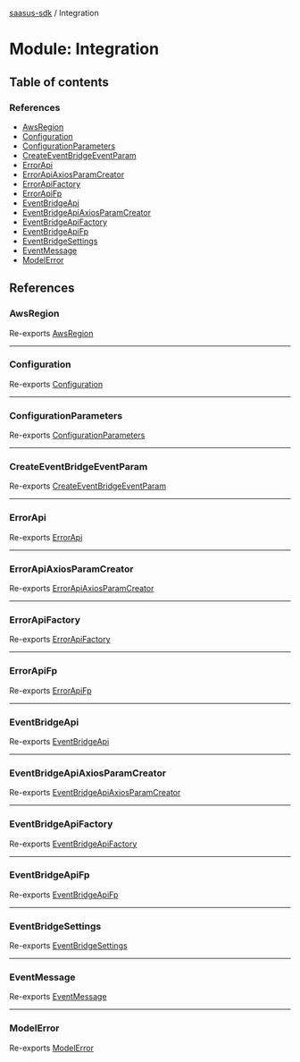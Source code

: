 [saasus-sdk](../README.md) / Integration

# Module: Integration

## Table of contents

### References

- [AwsRegion](Integration.md#awsregion)
- [Configuration](Integration.md#configuration)
- [ConfigurationParameters](Integration.md#configurationparameters)
- [CreateEventBridgeEventParam](Integration.md#createeventbridgeeventparam)
- [ErrorApi](Integration.md#errorapi)
- [ErrorApiAxiosParamCreator](Integration.md#errorapiaxiosparamcreator)
- [ErrorApiFactory](Integration.md#errorapifactory)
- [ErrorApiFp](Integration.md#errorapifp)
- [EventBridgeApi](Integration.md#eventbridgeapi)
- [EventBridgeApiAxiosParamCreator](Integration.md#eventbridgeapiaxiosparamcreator)
- [EventBridgeApiFactory](Integration.md#eventbridgeapifactory)
- [EventBridgeApiFp](Integration.md#eventbridgeapifp)
- [EventBridgeSettings](Integration.md#eventbridgesettings)
- [EventMessage](Integration.md#eventmessage)
- [ModelError](Integration.md#modelerror)

## References

### AwsRegion

Re-exports [AwsRegion](../enums/Integration_api.AwsRegion.md)

___

### Configuration

Re-exports [Configuration](../classes/Integration_configuration.Configuration.md)

___

### ConfigurationParameters

Re-exports [ConfigurationParameters](../interfaces/Integration_configuration.ConfigurationParameters.md)

___

### CreateEventBridgeEventParam

Re-exports [CreateEventBridgeEventParam](../interfaces/Integration_api.CreateEventBridgeEventParam.md)

___

### ErrorApi

Re-exports [ErrorApi](../classes/Integration_api.ErrorApi.md)

___

### ErrorApiAxiosParamCreator

Re-exports [ErrorApiAxiosParamCreator](Integration_api.md#errorapiaxiosparamcreator)

___

### ErrorApiFactory

Re-exports [ErrorApiFactory](Integration_api.md#errorapifactory)

___

### ErrorApiFp

Re-exports [ErrorApiFp](Integration_api.md#errorapifp)

___

### EventBridgeApi

Re-exports [EventBridgeApi](../classes/Integration_api.EventBridgeApi.md)

___

### EventBridgeApiAxiosParamCreator

Re-exports [EventBridgeApiAxiosParamCreator](Integration_api.md#eventbridgeapiaxiosparamcreator)

___

### EventBridgeApiFactory

Re-exports [EventBridgeApiFactory](Integration_api.md#eventbridgeapifactory)

___

### EventBridgeApiFp

Re-exports [EventBridgeApiFp](Integration_api.md#eventbridgeapifp)

___

### EventBridgeSettings

Re-exports [EventBridgeSettings](../interfaces/Integration_api.EventBridgeSettings.md)

___

### EventMessage

Re-exports [EventMessage](../interfaces/Integration_api.EventMessage.md)

___

### ModelError

Re-exports [ModelError](../interfaces/Integration_api.ModelError.md)
